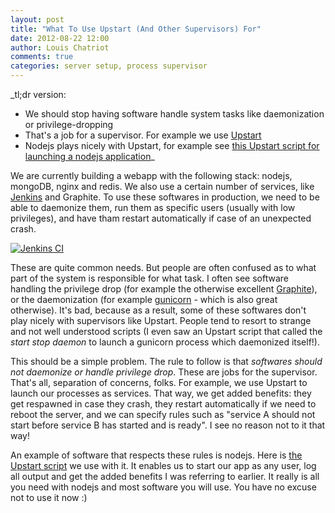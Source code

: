 ```yaml
---
layout: post
title: "What To Use Upstart (And Other Supervisors) For"
date: 2012-08-22 12:00
author: Louis Chatriot
comments: true
categories: server setup, process supervisor
---
```



_tl;dr version:  

* We should stop having software handle system tasks like daemonization
  or privilege-dropping
* That's a job for a supervisor. For example we use [Upstart](http://upstart.ubuntu.com/)
* Nodejs plays nicely with Upstart, for example see [this Upstart
  script for launching a nodejs application](https://gist.github.com/3385102)_



We are currently building a webapp with the following stack: nodejs,
mongoDB, nginx and redis. We also use a certain number of services,
like [Jenkins](http://needforair.com/blog/2012/07/09/jenkins-in-production/) and Graphite.
To use these softwares in production, we need to be able to daemonize
them, run them as specific users (usually with low privileges), and have
tham restart automatically if case of an unexpected crash.


<a href="http://upstart.ubuntu.com/" target="_blank"><img alt="Jenkins CI" src="http://upstart.ubuntu.com/img/upstart80.png"></a>


These are quite common needs. But people are often confused as to what
part of the system is responsible for what task. I often see software
handling the privilege drop (for example the otherwise excellent
[Graphite](http://graphite.wikidot.com/)), or the daemonization (for
example [gunicorn](http://gunicorn.org/) - which is also great
otherwise). It's bad, because as a result, some of these softwares don't
play nicely with supervisors like Upstart. People tend to resort to
strange and not well understood scripts (I even saw an Upstart script
that called the _start stop daemon_ to launch a gunicorn process which
daemonized itself!).


This should be a simple problem. The rule to follow is that
*softwares should not daemonize or handle privilege drop*. These are
jobs for the supervisor. That's all, separation of concerns, folks. For
example, we use Upstart to launch our processes as services. That way,
we get added benefits: they get respawned in case they crash, they
restart automatically if we need to reboot the server, and we can
specify rules such as "service A should not start before service B has started
and is ready". I see no reason not to it that way!


An example of software that respects these rules is nodejs. Here is [the
Upstart script](https://gist.github.com/3385102) we use with it. It enables us to start our app as any
user, log all output and get the added benefits I was referring to
earlier. It really is all you need with nodejs and most software you
will use. You have no excuse not to use it now :)
